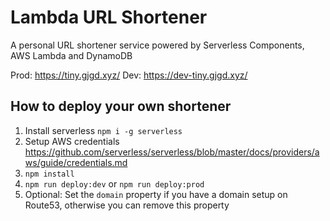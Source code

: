 # Lambda URL Shortener

A personal URL shortener service powered by Serverless Components, AWS Lambda and DynamoDB

Prod: https://tiny.gjgd.xyz/
Dev: https://dev-tiny.gjgd.xyz/

## How to deploy your own shortener

1) Install serverless `npm i -g serverless`
2) Setup AWS credentials https://github.com/serverless/serverless/blob/master/docs/providers/aws/guide/credentials.md
3) `npm install`
4) `npm run deploy:dev` or `npm run deploy:prod`
5) Optional: Set the `domain` property if you have a domain setup on Route53, otherwise you can remove this property
